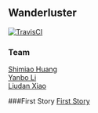 Wanderluster
------------
[![TravisCI](https://travis-ci.org/wanderlusterCornellTech/wanderluster-ios.svg?branch=master)](https://travis-ci.org/wanderlusterCornellTech/wanderluster-ios)
### Team
[Shimiao Huang](https://github.com/liudan30/cs5356/blob/master/people/shimiao-huang.md)  
[Yanbo Li](https://github.com/liudan30/cs5356/blob/master/people/yanbo-li.md)   
[Liudan Xiao](https://github.com/liudan30/cs5356/blob/master/people/liudan-xiao.md)

###First Story
[First Story](/First-Story)  
